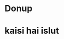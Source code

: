 # Donup

# kaisi hai islut

<!-- // _____        ___   __   _   _____   _
// |  _  \      /   | |  \ | | |  _  \ | |
// | |_| |     / /| | |   \| | | | | | | |
// |  _  /    / / | | | |\   | | | | | | |
// | | \ \   / /  | | | | \  | | |_| | | |
// |_|  \_\ /_/   |_| |_|  \_| |_____/ |_| -->
